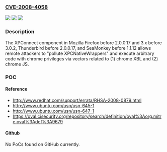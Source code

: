 ### [CVE-2008-4058](https://cve.mitre.org/cgi-bin/cvename.cgi?name=CVE-2008-4058)
![](https://img.shields.io/static/v1?label=Product&message=n%2Fa&color=blue)
![](https://img.shields.io/static/v1?label=Version&message=%3D%20n%2Fa%20&color=brighgreen)
![](https://img.shields.io/static/v1?label=Vulnerability&message=n%2Fa&color=brighgreen)

### Description

The XPConnect component in Mozilla Firefox before 2.0.0.17 and 3.x before 3.0.2, Thunderbird before 2.0.0.17, and SeaMonkey before 1.1.12 allows remote attackers to "pollute XPCNativeWrappers" and execute arbitrary code with chrome privileges via vectors related to (1) chrome XBL and (2) chrome JS.

### POC

#### Reference
- http://www.redhat.com/support/errata/RHSA-2008-0879.html
- http://www.ubuntu.com/usn/usn-645-1
- http://www.ubuntu.com/usn/usn-647-1
- https://oval.cisecurity.org/repository/search/definition/oval%3Aorg.mitre.oval%3Adef%3A9679

#### Github
No PoCs found on GitHub currently.

